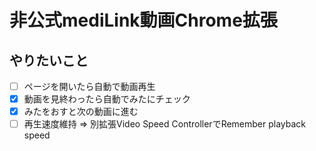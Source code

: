 # 非公式mediLink動画Chrome拡張

## やりたいこと
* [ ] ページを開いたら自動で動画再生
* [x] 動画を見終わったら自動でみたにチェック
* [x] みたをおすと次の動画に進む
* [ ] 再生速度維持 => 別拡張Video Speed ControllerでRemember playback speed
